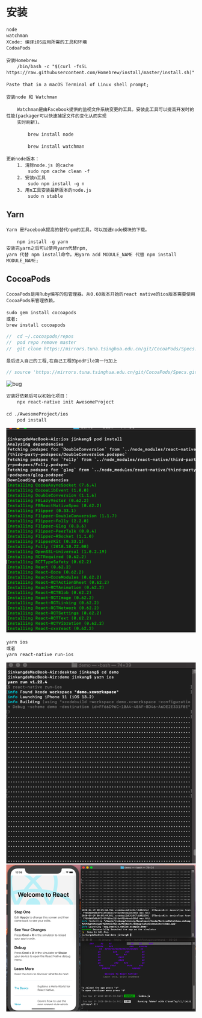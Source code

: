# 安装

    node
    watchman
    XCode: 编译iOS应用所需的工具和环境
    CodoaPods
    
    安装Homebrew
        /bin/bash -c "$(curl -fsSL https://raw.githubusercontent.com/Homebrew/install/master/install.sh)"

    Paste that in a macOS Terminal of Linux shell prompt;
    
    安装node 和 Watchman
    
        Watchman是由Facebook提供的监视文件系统变更的工具。安装此工具可以提高开发时的性能(packager可以快速捕捉文件的变化从而实现
        实时刷新)。
        
            brew install node
            
            brew install watchman
        
    更新node版本：
        1. 清除node.js 的cache
            sudo npm cache clean -f
        2. 安装n工具
            sudo npm install -g n
        3. 用n工具安装最新版本的node.js
            sudo n stable

## Yarn
    
    Yarn 是Facebook提高的替代npm的工具，可以加速node模块的下载。
    
        npm install -g yarn
    安装完yarn之后可以使用yarn代替npm,
    yarn 代替 npm install命令。用yarn add MODULE_NAME 代替 npm install MODULE_NAME;
    
## CocoaPods
    
    CocoaPods是用Ruby编写的包管理器。从0.60版本开始的react native的ios版本需要使用CocoaPods来管理依赖。
    
    sudo gem install cocoapods
    或者:
    brew install cocoapods
    
```js
//  cd ~/.cocoapods/repos 
//  pod repo remove master
//  git clone https://mirrors.tuna.tsinghua.edu.cn/git/CocoaPods/Specs.git master
```
    最后进入自己的工程,在自己工程的podFile第一行加上
```js
// source 'https://mirrors.tuna.tsinghua.edu.cn/git/CocoaPods/Specs.git'
```
![bug](https://www.jianshu.com/p/7b21254cbd77)

    
    安装好依赖后可以初始化项目：
        npx react-native init AwesomeProject
        
    cd ./AwesomeProject/ios
        pod install
![pod-install](https://github.com/JayK0720/Front-End/blob/master/RN%E7%8E%AF%E5%A2%83%E6%90%AD%E5%BB%BA/imgs/img-1.png)

    yarn ios
    或者
    yarn react-native run-ios
![yarn-ios](https://github.com/JayK0720/Front-End/blob/master/RN%E7%8E%AF%E5%A2%83%E6%90%AD%E5%BB%BA/imgs/img-2.png)
![successful](https://github.com/JayK0720/Front-End/blob/master/RN%E7%8E%AF%E5%A2%83%E6%90%AD%E5%BB%BA/imgs/img-3.png)
    
    
    
    
    
    
    
    
    
    
    
    